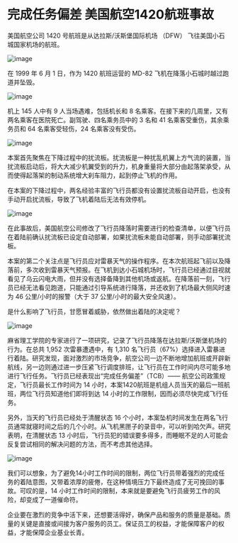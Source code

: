 # 完成任务偏差 美国航空1420航班事故

美国航空公司 1420 号航班是从达拉斯/沃斯堡国际机场 （DFW） 飞往美国小石城国家机场的航班。

![image](https://github.com/user-attachments/assets/16bfca5a-ea42-4871-8c8d-22873bc2f5e8)


在 1999 年 6 月 1 日，作为 1420 航班运营的 MD-82 飞机在降落小石城时越过跑道并坠毁。

![image](https://github.com/user-attachments/assets/75b27e85-4d0d-4c2e-8737-df12c261eb75)


机上 145 人中有 9 人当场遇难，包括机长和 8 名乘客。在接下来的几周里，又有两名乘客在医院死亡。副驾驶、四名乘务员中的 3 名和 41 名乘客受重伤，其余乘务员和 64 名乘客受轻伤，24 名乘客没有受伤。

![image](https://github.com/user-attachments/assets/40226704-1d41-4faa-96b8-866e837a716a)


本案首先聚焦在下降过程中的扰流板。扰流板是一种扰乱机翼上方气流的装置，当扰流板启动后，将大大减少机翼受到的升力，机身重量将大部分由起落架承受，从而使得起落架的制动系统增大刹车阻力，起到停止飞机的作用。

在本案的下降过程中，两名经验丰富的飞行员都没有设置扰流板自动开启，也没有手动开启扰流板，导致了飞机着陆后无法有效停机。

![image](https://github.com/user-attachments/assets/a122aa96-d76e-4998-9300-f1d23f17f3d3)


在此事故后，美国航空公司修改了飞行员降落时需要进行的检查清单，以便飞行员在着陆前确认扰流板已设定自动部署，如果扰流板未能自动部署，则手动部署扰流板。

本案的第二个关注点是飞行员应对雷暴天气的操作程序。在本次航班起飞前以及降落前，多次收到雷暴天气预报。在飞机到达小石城机场时，飞行员已经通过目视就看见了乌云闪电大雨，但并没有选择备降到其他机场或返航。在降落前一刻，飞行员已经无法看见跑道，只能通过引导系统进行降落，并还收到了机场最大侧风时速为 46 公里/小时的报警（大于 37 公里/小时的最大安全风速）。

是什么影响了飞行员，甘愿冒着威胁，依然做出着陆的决定呢？


![image](https://github.com/user-attachments/assets/e79a2c3e-a355-49ac-8b64-3f1f386d49f4)

麻省理工学院的专家进行了一项研究，记录了飞行员降落在达拉斯/沃斯堡机场的行为。在总共 1,952 次雷暴遭遇中，有 1,310 名飞行员（67%）选择进入雷暴进行着陆。研究发现，面对激烈的市场竞争，航空公司一边不断地增加航班或开辟新航线，另一边则通过进一步压紧飞行调度排班，让飞行员在工作时间内尽可能多地进行飞行任务。飞行员已经表现出“完成任务偏差”（TCB）—— 航空公司政策规定，飞行员最长工作时间为 14 小时，本案1420航班是机组人员当天的最后一班航班，两位飞行员知道他们即将到达 14 小时的工作限制，因而必须尽快完成飞行任务。

另外，当天的飞行员已经处于清醒状态 16 个小时，本案坠机时间发生在两名飞行员通常就寝时间之后的几个小时。从飞机黑匣子的录音中，可以听到哈欠声。研究表明，在清醒状态 13 小时后，飞行员犯的错误要多得多，而睡眠不足的人可能会反复尝试相同的解决问题的方法，而不考虑其他选择。

![image](https://github.com/user-attachments/assets/a9c659a1-1597-4e9d-8373-4ba3198ee0d1)


我们可以想象，为了避免14小时工作时间的限制，两位飞行员带着强烈的完成任务的着陆意图，又带着浓厚的疲倦，在这种情境压力下最终造成了无可挽回的事故。可叹的是，14 小时工作时间的限制，本来就是要避免飞行员疲劳工作的风险，却变成了一道催命符。

企业要在激烈的竞争中活下来，还想要活得好，确保产品和服务的质量是基础。质量的关键是直接或间接为客户服务的员工。保证员工的权益，才能保障客户的权益，才能保障企业基业长青。 
